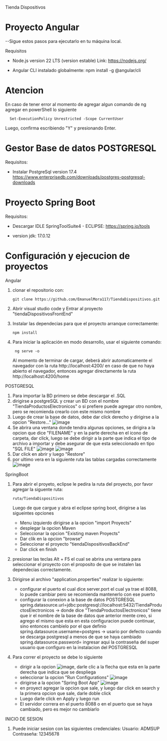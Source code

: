 Tienda Dispositivos

# Proyecto Angular

--Sigue estos pasos para ejecutarlo en tu máquina local.

Requisitos

 - Node.js version 22 LTS (version estable)
    Link: https://nodejs.org/

 - Angular CLI instalado globalmente:
    npm install -g @angular/cli

# Atencion

En caso de tener error al momento de agregar algun comando de ng
agregar en powerShell lo siguiente

      Set-ExecutionPolicy Unrestricted -Scope CurrentUser

Luego, confirma escribiendo "Y" y presionando Enter.


# Gestor Base de datos POSTGRESQL

Requisitos:

- Instalar PostgreSql version 17.4
  https://www.enterprisedb.com/downloads/postgres-postgresql-downloads

# Proyecto Spring Boot

Requisitos:

- Descargar IDLE SpringToolSuite4 - ECLIPSE:
  https://spring.io/tools

- version jdk: 17.0.12



# Configuración y ejecucion de proyectos

Angular

 1. clonar el repositorio con:
        
        git clone https://github.com/EmanuelMora117/TiendaDispositivos.git

 2. Abrir visual studio code y Entrar al proyecto "tiendaDispositivosFrontEnd"

 3. Instalar las dependecias para que el proyecto arranque correctamente:

        npm install
4. Para iniciar la aplicación en modo desarrollo, usar el siguiente comando:

        ng serve -o
   Al momento de terminar de cargar, deberá abrir automaticamente el navegador con la ruta http://localhost:4200/
   en caso de que no haya abierto el navegador, entonces agregar directamente la ruta http://localhost:4200/home

POSTGRESQL
 1. Para importar la BD primero se debe descargar el .SQL
 2. dirigirse a postgreSQL y crear un BD con el nombre "TiendaProductosElectronicos" o si prefiere puede agregar otro nombre, pero se recomienda crearlo con este mismo nombre
 3. Luego de crear la base de datos, debe dar click derecho y dirigirse a la opcion "Restore..." ![image](https://github.com/user-attachments/assets/2e6051d5-2192-41c6-bd2b-df91cf1d7395)
 4. Se abrira una ventana donde tendra algunas opciones, se dirigira a la opcion que dice "FILENAME" y en la parte derecha en el icono de carpeta, dar click, luego se debe dirigir a la parte que indica el tipo de archivo a importar y debe asegurar de que esta seleccionado en tipo "SQL FILE" ![image](https://github.com/user-attachments/assets/28a7c459-0d5d-4b1a-b71e-e0a4f99cf0ea) ![image](https://github.com/user-attachments/assets/641955c1-8536-44f3-a78a-87548a057d87)
 5. Dar click en abrir y luego "Restore"
 6. por ultimo vera en la siguiente ruta las tablas cargadas correctamente ![image](https://github.com/user-attachments/assets/646e85a6-d39d-4328-8d1b-551b21d1181e)
   
SpringBoot

1. Para abrir el proyeto, eclipse le pedira la ruta del proyecto, por favor agregar la siguente ruta:

       ruta/TiendaDispositivos

   Luego de que cargue y abra el eclipse spring boot, dirigirse a las sigueintes opciones
    - Menu izquierdo dirigirse a la opcion "import Proyects"
    - desplegar la opcion Maven
    - Seleccionar la opcion "Existing maven Proyects"
    - Dar clik en la opcion "browse"
    - Seleccionar el proyecto "tiendaDispositivosBackEnd"
    - Dar click en finish
2. presionar las teclas Alt + F5 el cual se abrira una ventana para seleccionar el proyecto con el proposito de que se instalen las dependecias correctamente.
3. Dirigirse al archivo "application.properties" realizar lo siguiente:
    - configurar el puerto el cual dice server.port el cual ya trae el 8088, lo puede cambiar pero se recomienda mantenerlo con ese puerto
    - configurar la conexion a la base de datos POSTGRESQL
       spring.datasource.url=jdbc:postgresql://localhost:5432/TiendaProductosElectronicos -> donde dice "TiendaProductosElectronicos" tiene que ir el nombre de la base de datos que anterior mente creo, si agrego el mismo que esta en esta configuracion puede continuar, sino entonces cambielo por el que definio
       spring.datasource.username=postgres -> usario por defecto cuando se descarga postgresql a menos de que se haya cambiado
       spring.datasource.password= ingresar aqui la contraseña del super usuario que configuro en la instalacion del POSTGRESQL
      
 4. Para correr el proyecto se debe lo siguiente
      - dirigir a la opcion ![image](https://github.com/user-attachments/assets/c8f0f7ce-8134-4612-a919-121810901d37), darle clic a la flecha que esta en la parte derecha que indica que se despliega 
      - seleccionar la opcion "Run Configurations" ![image](https://github.com/user-attachments/assets/904a2aac-cf05-45a2-80b8-7da6efd2b270)
      - dirigirse a la opcion "Spring Boot App" ![image](https://github.com/user-attachments/assets/baadd658-62fa-4672-b318-79240c4463df)
      - en proyect agregar la opcion que sale, y luego dar click en search y la primera opcion que sale, darle doble click
      - Luego darle click en Apply y luego run
      - El servidor correra en el puerto 8088 o en el puerto que se haya cambiado, pero es mejor no cambiarlo

INICIO DE SESION
   1. Puede iniciar sesion con las siguientes credenciales:
      Usuario: ADMSUP
      Contraseña: 12345678
